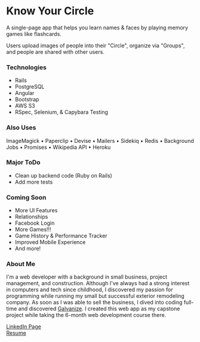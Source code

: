# Know Your Circle

A single-page app that helps you learn names & faces by playing memory games like flashcards.

Users upload images of people into their "Circle", organize via "Groups", and people are shared with other users.

### Technologies

- Rails
- PostgreSQL
- Angular
- Bootstrap
- AWS S3
- RSpec, Selenium, & Capybara Testing

### Also Uses

ImageMagick • Paperclip • Devise • Mailers • Sidekiq • Redis • Background Jobs • Promises • Wikipedia API • Heroku

### Major ToDo

- Clean up backend code (Ruby on Rails)
- Add more tests

### Coming Soon

- More UI Features
- Relationships
- Facebook Login
- More Games!!!
- Game History & Performance Tracker
- Improved Mobile Experience
- And more!

### About Me

I'm a web developer with a background in small business, project management, and construction. Although I've always had a strong interest in computers and tech since childhood, I discovered my passion for programming while running my small but successful exterior remodeling company. As soon as I was able to sell the business, I dived into coding full-time and discovered <a href="http://www.galvanize.com/courses/full-stack/" target="\_blank">Galvanize</a>. I created this web app as my capstone project while taking the 6-month web development course there.

<a href="https://www.linkedin.com/in/dgempler" target="\_blank">LinkedIn Page</a>
<br />
<a href="https://resume.creddle.io/resume/6cdx6umyc02" target="\_blank">Resume</a>
